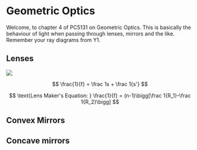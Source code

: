 # Geometric Optics
Welcome, to chapter 4 of PC5131 on Geometric Optics. This is basically the behaviour of light when passing through lenses, mirrors and the like. Remember your ray diagrams from Y1.
## Lenses
<img align = "center" src = "https://textimgs.s3.amazonaws.com/boundless-physics/lens1.svg#fixme"/>

$$
\frac{1}{f} = \frac 1s + \frac 1{s'}
$$

$$
\text{Lens Maker's Equation: } \frac{1}{f} = (n-1)\bigg[\frac 1{R_1}-\frac 1{R_2}\bigg]
$$

## Convex Mirrors
## Concave mirrors